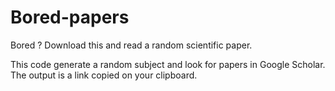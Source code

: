 # Bored-papers
Bored ? Download this and read a random scientific paper.

This code generate a random subject and look for papers in Google Scholar.
The output is a link copied on your clipboard.

